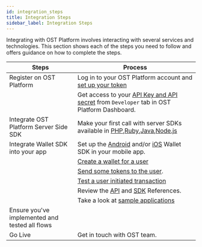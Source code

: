 ```yaml
---
id: integration_steps
title: Integration Steps
sidebar_label: Integration Steps
---
```



Integrating with OST Platform involves interacting with several services and technologies. This section shows each of the steps you need to follow and offers guidance on how to complete the steps.

| Steps | Process |
|---|---|
| Register on OST Platform | Log in to your OST Platform account and [set up your token](https://platform.ost.com/sign-up) |
| | Get access to your [API Key and API secret](https://platform.ost.com/testnet/developer) from `Developer` tab in OST Platform Dashboard.  |
| Integrate OST Platform Server Side SDK | Make your first call with server SDKs available in [PHP](/platform/docs/sdk/server_sdk_setup/php//),[Ruby](/platform/docs/sdk/server_sdk_setup/ruby/),[Java](/platform/docs/sdk/server_sdk_setup/java/),[Node.js](/platform/docs/sdk/server_sdk_setup/nodejs/) |
| Integrate Wallet SDK into your app | Set up the [Android](/platform/docs/wallet_sdk_setup/android/) and/or [iOS](/platform/docs/wallet_sdk_setup/iOS/) Wallet SDK in your mobile app. |
| |  [Create a wallet for a user](/platform/docs/guides/create_wallet/)|
| | [Send some tokens to the user](/platform/docs/guides/execute_transaction/#executing-company-to-user-transactions).|
| | [Test a user initiated transaction](/platform/docs/guides/execute_transaction/#executing-user-intiated-transactions-in-web)|
| | Review the [API](/platform/docs/api/#introduction) and [SDK](/platform/docs/sdk/getting_started/overview/) References. |
|  | Take a look at [sample applications](/platform/docs/sdk/getting_started/overview/#sample-apps) |
| Ensure you've implemented and tested all flows |
| Go Live | Get in touch with OST team. |
